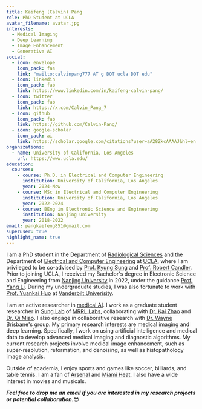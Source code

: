 ```yaml
---
title: Kaifeng (Calvin) Pang
role: PhD Student at UCLA
avatar_filename: avatar.jpg
interests:
  - Medical Imaging
  - Deep Learning
  - Image Enhancement
  - Generative AI
social:
  - icon: envelope
    icon_pack: fas
    link: "mailto:calvinpang777 AT g DOT ucla DOT edu"
  - icon: linkedin
    icon_pack: fab
    link: https://www.linkedin.com/in/kaifeng-calvin-pang/ 
  - icon: twitter
    icon_pack: fab
    link: https://x.com/Calvin_Pang_7
  - icon: github
    icon_pack: fab
    link: https://github.com/Calvin-Pang/
  - icon: google-scholar
    icon_pack: ai
    link: https://scholar.google.com/citations?user=aA28ZkcAAAAJ&hl=en
organizations:
  - name: University of California, Los Angeles
    url: https://www.ucla.edu/
education:
  courses:
    - course: Ph.D. in Electrical and Computer Engineering    
      institution: University of California, Los Angeles
      year: 2024-Now
    - course: MSc in Electrical and Computer Engineering    
      institution: University of California, Los Angeles
      year: 2022-2024
    - course: BEng in Electronic Science and Engineering
      institution: Nanjing University
      year: 2018-2022
email: pangkaifeng851@gmail.com
superuser: true
highlight_name: true
---
```


I am a PhD student in the Department of [Radiological Sciences](https://www.uclahealth.org/departments/radiology) and the Department of [Electrical and Computer Engineering](https://samueli.ucla.edu/) at [UCLA](https://www.ucla.edu/), where I am privileged to be co-advised by [Prof. Kyung Sung](http://kyungs.bol.ucla.edu/Site/Home.html) and [Prof. Robert Candler](https://samueli.ucla.edu/people/robert-candler/). Prior to joining UCLA, I received my Bachelor's degree in Electronic Science and Engineering from [Nanjing University](https://www.nju.edu.cn/en/) in 2022, under the guidance [Prof. Yang Li](https://ieeexplore.ieee.org/author/37676384600). During my undergraduate studies, I was also fortunate to work with [Prof. Yuankai Huo](https://hrlblab.github.io/) at [Vanderbilt Univerisity](https://vanderbilt.edu/).  

I am an active researcher in [medical AI](https://en.wikipedia.org/wiki/Artificial_intelligence_in_healthcare). I work as a graduate student researcher in [Sung Lab](https://mrrl.ucla.edu/sunglab/) of [MRRL Labs](https://mrrl.ucla.edu/pages/), collaborating with [Dr. Kai Zhao](https://kaizhao.net/) and [Dr. Qi Miao](https://mrrl.ucla.edu/pages/Qi_Miao). I also engage in collaborative research with [Dr. Wayne Brisbane](https://www.uclahealth.org/providers/wayne-brisbane)'s group. My primary research interests are medical imaging and deep learning. Specifically, I work on using artificial intelligence and medical data to develop advanced medical imaging and diagnostic algorithms. My current research projects involve medical image enhancement, such as super-resolution, reformation, and denoising, as well as histopathology image analysis. 

Outside of academia, I enjoy sports and games like soccer, billiards, and table tennis. I am a fan of [Arsenal](https://www.arsenal.com/) and [Miami Heat](https://www.nba.com/heat). I also have a wide interest in movies and musicals. 

***Feel free to drop me an email if you are interested in my research projects or potential collaboration.***:sunglasses:



<!-- {{< icon name="download" pack="fas" >}} Download my {{< staticref "uploads/CV-Kaifeng Pang.pdf" "newtab" >}}resumé{{< /staticref >}}. -->
